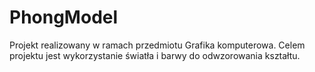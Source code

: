 # PhongModel
Projekt realizowany w ramach przedmiotu Grafika komputerowa. Celem projektu jest wykorzystanie światła i barwy do odwzorowania kształtu.
